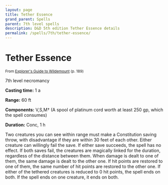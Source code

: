 ```yaml
---
layout: page
title: Tether Essence
grand_parent: Spells
parent: 7th level spells 
description: D&D 5th edition Tether Essence details
permalink: /spells/7th/tether-essence/
---
```


# Tether Essence

<small>From <a target="_blank" href="https://dnd.wizards.com/products/wildemount">Explorer's Guide to Wildemount</a> (p. 189)</small>


7th level necromancy

**Casting time:** 1 a

**Range:** 60 ft

**Components:** V,S,M† (A spool of platinum cord worth at least 250 gp, which the spell consumes)

**Duration:** Conc, 1 h

Two creatures you can see within range must make a Constitution saving throw, with disadvantage if they are within 30 feet of each other. Either creature can willingly fail the save. If either save succeeds, the spell has no effect. If both saves fail, the creatures are magically linked for the duration, regardless of the distance between them. When damage is dealt to one of them, the same damage is dealt to the other one. If hit points are restored to one of them, the same number of hit points are restored to the other one. If either of the tethered creatures is reduced to 0 hit points, the spell ends on both. If the spell ends on one creature, it ends on both.